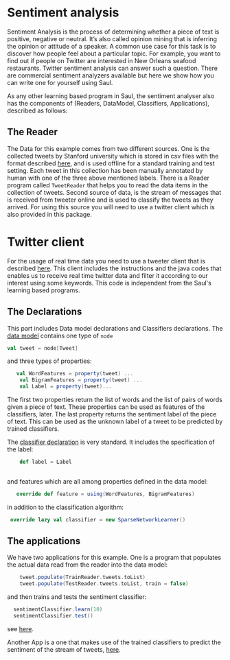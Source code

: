 # Sentiment analysis

Sentiment Analysis is the process of determining whether a piece of text is positive, negative or neutral. It’s also called opinion mining that is inferring the opinion or attitude of a speaker.
A common use case for this task is to discover how people feel about a particular topic.
For example, you want to find out if people on Twitter are interested in New Orleans seafood restaurants.
Twitter sentiment analysis can answer such a question. There are commercial sentiment analyzers available but here we show how you can write one for yourself using Saul.

As any other learning based program in Saul, the sentiment analyser also has the components of (Readers, DataModel, Classifiers, Applications), described as follows:

## The Reader
The Data for this example comes from two different sources. One is the collected tweets by Stanford university which is stored in csv files with the format described [here](DataFormat.txt),
and is used offline for a standard training and test setting. Each tweet in this collection has been manually annotated by human with one of the three above mentioned labels. There is a Reader program called `TweetReader` that helps you
to read the data items in the collection of tweets.
Second source of data, is the stream of messages that is received from tweeter online and is used to classify the tweets as they arrived. For using this source you will need to
use a twitter client which is also provided in this package.

# Twitter client
For the usage of real time data you need to use a tweeter client that is described [here](TwiterClient.md).
This client includes the instructions and the java codes that enables us to receive real time twitter data and filter it according to our interest using some keywords.
This code is independent from the Saul's learning based programs.

## The Declarations
This part includes Data model declarations and Classifiers declarations.
The [data model](twitterDataModel.scala) contains one type of `node`

```scala
val tweet = node[Tweet]
```

and three types of properties:

 ```scala
    val WordFeatures = property(tweet) ...
     val BigramFeatures = property(tweet) ...
     val Label = property(tweet)...
 ```
The first two properties return the list of words and the list of pairs of words given a piece of text. These properties can be used
as features of the classifiers, later.
The last property returns the sentiment label of the piece of text. This can be used as the unknown label of a tweet to be predicted by trained classifiers.

The [classifier declaration](twitterClassifiers.scala) is very standard.
It includes the specification of the label:

```scala
    def label = Label
    
```    

 and features which are all among properties defined in the data model:

 ```scala
    override def feature = using(WordFeatures, BigramFeatures)
 ```

 in addition to the classification algorithm:

 ```scala
  override lazy val classifier = new SparseNetworkLearner()
  ```

## The applications
We have two applications for this example. One is a program that populates the actual data read from the reader into the data model:

 ```scala
     tweet.populate(TrainReader.tweets.toList)
     tweet.populate(TestReader.tweets.toList, train = false)
 ```

 and then trains and tests the sentiment classifier:

 ```scala
   sentimentClassifier.learn(10)
   sentimentClassifier.test()
 ```

see [here](SentimentApp.scala).

Another App is a one that makes use of the trained classifiers to predict the sentiment of the stream of tweets, [here](twitterStreamApp.scala).



